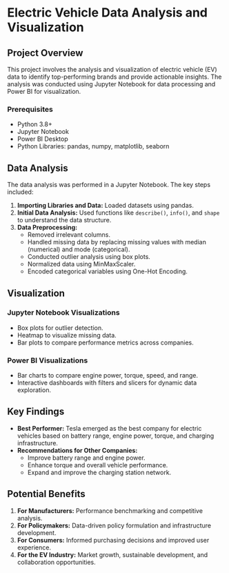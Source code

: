 # Electric Vehicle Data Analysis and Visualization

## Project Overview

This project involves the analysis and visualization of electric vehicle (EV) data to identify top-performing brands and provide actionable insights. The analysis was conducted using Jupyter Notebook for data processing and Power BI for visualization.

### Prerequisites

- Python 3.8+
- Jupyter Notebook
- Power BI Desktop
- Python Libraries: pandas, numpy, matplotlib, seaborn

## Data Analysis

The data analysis was performed in a Jupyter Notebook. The key steps included:
1. **Importing Libraries and Data:** Loaded datasets using pandas.
2. **Initial Data Analysis:** Used functions like `describe()`, `info()`, and `shape` to understand the data structure.
3. **Data Preprocessing:**
   - Removed irrelevant columns.
   - Handled missing data by replacing missing values with median (numerical) and mode (categorical).
   - Conducted outlier analysis using box plots.
   - Normalized data using MinMaxScaler.
   - Encoded categorical variables using One-Hot Encoding.

## Visualization

### Jupyter Notebook Visualizations
- Box plots for outlier detection.
- Heatmap to visualize missing data.
- Bar plots to compare performance metrics across companies.

### Power BI Visualizations
- Bar charts to compare engine power, torque, speed, and range.
- Interactive dashboards with filters and slicers for dynamic data exploration.

## Key Findings

- **Best Performer:** Tesla emerged as the best company for electric vehicles based on battery range, engine power, torque, and charging infrastructure.
- **Recommendations for Other Companies:**
  - Improve battery range and engine power.
  - Enhance torque and overall vehicle performance.
  - Expand and improve the charging station network.

## Potential Benefits

1. **For Manufacturers:** Performance benchmarking and competitive analysis.
2. **For Policymakers:** Data-driven policy formulation and infrastructure development.
3. **For Consumers:** Informed purchasing decisions and improved user experience.
4. **For the EV Industry:** Market growth, sustainable development, and collaboration opportunities.
